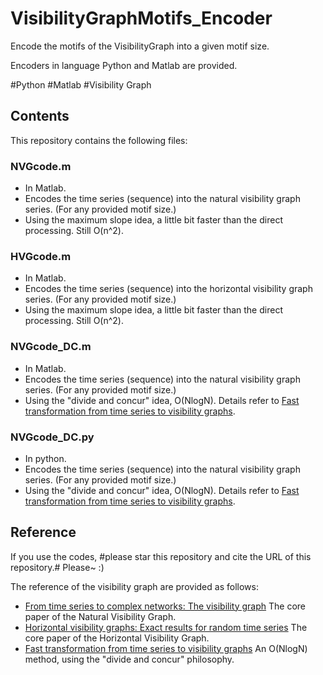# VisibilityGraphMotifs_Encoder

Encode the motifs of the VisibilityGraph into a given motif size. 

Encoders in language Python and Matlab are provided.

#Python #Matlab #Visibility Graph

## Contents
This repository contains the following files:
### NVGcode.m
- In Matlab.
- Encodes the time series (sequence) into the natural visibility graph series. (For any provided motif size.)
- Using the maximum slope idea, a little bit faster than the direct processing. Still O(n^2).

### HVGcode.m
- In Matlab.
- Encodes the time series (sequence) into the horizontal visibility graph series. (For any provided motif size.)
- Using the maximum slope idea, a little bit faster than the direct processing. Still O(n^2).

### NVGcode_DC.m
- In Matlab.
- Encodes the time series (sequence) into the natural visibility graph series. (For any provided motif size.)
- Using the "divide and concur" idea, O(NlogN). Details refer to [Fast transformation from time series to visibility graphs](https://doi.org/10.1063/1.4927835).

### NVGcode_DC.py
- In python.
- Encodes the time series (sequence) into the natural visibility graph series. (For any provided motif size.)
- Using the "divide and concur" idea, O(NlogN). Details refer to [Fast transformation from time series to visibility graphs](https://doi.org/10.1063/1.4927835).

## Reference
If you use the codes, #please star this repository and cite the URL of this repository.# Please~ :)

The reference of the visibility graph are provided as follows:
- [From time series to complex networks: The visibility graph](www.pnas.org/cgi/doi/10.1073/pnas.0709247105) The core paper of the Natural Visibility Graph.
- [Horizontal visibility graphs: Exact results for random time series](https://journals.aps.org/pre/abstract/10.1103/PhysRevE.80.046103) The core paper of the Horizontal Visibility Graph.
- [Fast transformation from time series to visibility graphs](https://doi.org/10.1063/1.4927835) An O(NlogN) method, using the "divide and concur" philosophy.

